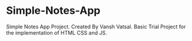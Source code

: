 # Simple-Notes-App
Simple Notes App Project. 
Created By Vansh Vatsal.
Basic Trial Project for the implementation of HTML CSS and JS.
